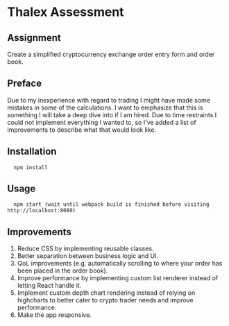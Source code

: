 # Thalex Assessment

## Assignment

Create a simplified cryptocurrency exchange order entry form and order book.

## Preface

Due to my inexperience with regard to trading I might have made some mistakes in some of the calculations.
I want to emphasize that this is something I will take a deep dive into if I am hired. Due to time restraints I could not implement everything I wanted to, so I've added a list of improvements to describe what that would look like.

## Installation

```shell
  npm install
```

## Usage

```shell
  npm start (wait until webpack build is finished before visiting http://localhost:8080)
```

## Improvements

1. Reduce CSS by implementing reusable classes.
2. Better separation between business logic and UI.
3. QoL improvements (e.g. automatically scrolling to where your order has been placed in the order book).
4. Improve performance by implementing custom list renderer instead of letting React handle it.
5. Implement custom depth chart rendering instead of relying on highcharts to better cater to crypto trader needs and improve performance.
6. Make the app responsive.
